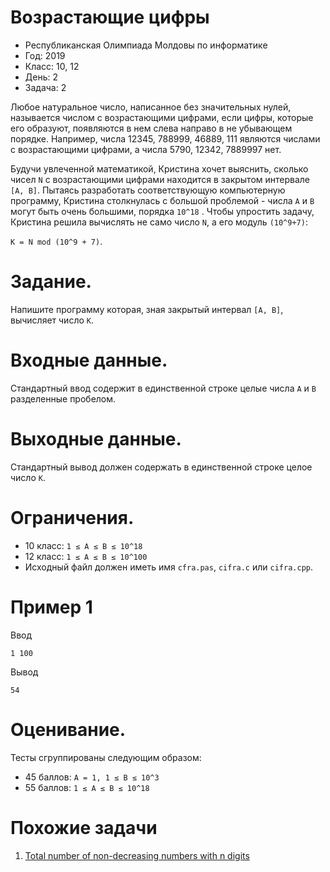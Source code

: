 # Возрастающие цифры
* Республиканская Олимпиада Молдовы по информатике
* Год: 2019
* Класс: 10, 12
* День: 2
* Задача: 2

Любое натуральное число, написанное без значительных нулей, называется числом с
возрастающими цифрами, если цифры, которые его образуют, появляются в нем слева
направо в не убывающем порядке.
Например, числа 12345, 788999, 46889, 111 являются числами с возрастающими
цифрами, а числа 5790, 12342, 7889997 нет.


Будучи увлеченной математикой, Кристина хочет выяснить, сколько чисел `N` с
возрастающими цифрами находится в закрытом интервале `[A, B]`. Пытаясь разработать
соответствующую компьютерную программу, Кристина столкнулась с большой проблемой -
числа `А` и `В` могут быть очень большими, порядка `10^18`
.
Чтобы упростить задачу, Кристина решила вычислять не само число `N`, а его модуль `(10^9+7)`:


`K = N mod (10^9 + 7)`.

# Задание. 
Напишите программу которая, зная закрытый интервал `[A, B]`, вычисляет число `К`.


# Входные данные. 
Стандартный ввод содержит в единственной строке целые числа `A` и `B` разделенные пробелом.

# Выходные данные. 
Стандартный вывод должен содержать в единственной строке целое число `К`.

# Ограничения. 
* 10 класс: `1 ≤ A ≤ B ≤ 10^18`
* 12 класс: `1 ≤ A ≤ B ≤ 10^100`
* Исходный файл должен иметь имя `cfra.pas`, `cifra.c` или `cifra.cpp`.

# Пример 1
Ввод
```
1 100
```

Вывод
```
54
```


# Оценивание. 
Тесты сгруппированы следующим образом:
* 45 баллов: `A = 1, 1 ≤ B ≤ 10^3`
* 55 баллов: `1 ≤ A ≤ B ≤ 10^18`

# Похожие задачи
1. [Total number of non-decreasing numbers with n digits
](https://www.geeksforgeeks.org/total-number-of-non-decreasing-numbers-with-n-digits/)